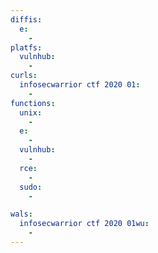 ```yaml
---
diffis:
  e:
    -
platfs:
  vulnhub:
    -
curls:
  infosecwarrior ctf 2020 01:
    -
functions:
  unix:
    -
  e:
    -
  vulnhub:
    -
  rce:
    -
  sudo:
    -

wals:
  infosecwarrior ctf 2020 01wu:
    -
---
```

